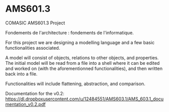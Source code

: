AMS601.3
========

COMASIC AMS601.3 Project

Fondements de l'architecture : fondements de l'informatique.

For this project we are designing a modelling language and a few basic functionalities associated.

A model will consist of objects, relations to other objects, and properties.
The initial model will be read from a file into a shell where it can be edited and worked on (with the aforementionned functionalities), and then written back into a file.

Functionalities will include flattening, abstraction, and comparison.

Documentation for the v0.2:
https://dl.dropboxusercontent.com/u/12484551/AMS603.1/AMS_603.1_documentation_v0.2.pdf
